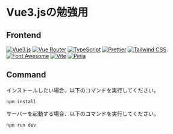 # Vue3.jsの勉強用

## Frontend

[![Vue3.js](https://img.shields.io/badge/Vue.js-3.x-brightgreen.svg)](https://vuejs.org/)
[![Vue Router](https://img.shields.io/badge/Vue_Router-4.x-brightgreen.svg)](https://router.vuejs.org/)
[![TypeScript](https://img.shields.io/badge/TypeScript-4.x-brightgreen.svg)](https://www.typescriptlang.org/)
[![Prettier](https://img.shields.io/badge/Prettier-2.x-brightgreen.svg)](https://prettier.io/)
[![Tailwind CSS](https://img.shields.io/badge/Tailwind_CSS-3.x-brightgreen.svg)](https://tailwindcss.com/)
[![Font Awesome](https://img.shields.io/badge/Font_Awesome-6.x-brightgreen.svg)](https://fontawesome.com/)
[![Vite](https://img.shields.io/badge/Vite-4.x-brightgreen.svg)](https://vitejs.dev/)
[![Pinia](https://img.shields.io/badge/Pinia-2.x-brightgreen.svg)](https://pinia.vuejs.org/)

## Command

インストールしたい場合、以下のコマンドを実行してください。

```
npm install
```

サーバーを起動する場合、以下のコマンドを実行してください。

```
npm run dev
```
